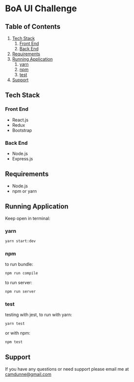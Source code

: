 # BoA UI Challenge

## Table of Contents

1. [Tech Stack](#tech-stack)
    1. [Front End](#front-end)
    1. [Back End](#back-end)
1. [Requirements](#requirements)
1. [Running Application](#running-application)
    1. [yarn](#yarn)
    1. [npm](#npm)
    1. [test](#test)
1. [Support](#support)

## Tech Stack

### Front End
- React.js
- Redux
- Bootstrap

### Back End
- Node.js
- Express.js

## Requirements
- Node.js
- npm or yarn

## Running Application
Keep open in terminal:
### yarn
```sh
yarn start:dev
```

### npm
to run bundle:
```sh
npm run compile
```
to run server:
```sh
npm run server
```

### test
testing with jest, to run with yarn:
```sh
yarn test
```
  or with npm:
```sh
npm test
```

## Support
If you have any questions or need support please email me at camdunne@gmail.com
